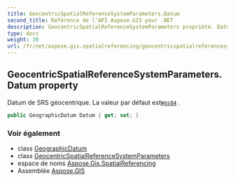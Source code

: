 ```yaml
---
title: GeocentricSpatialReferenceSystemParameters.Datum
second_title: Référence de l'API Aspose.GIS pour .NET
description: GeocentricSpatialReferenceSystemParameters propriété. Datum de SRS géocentrique. La valeur par défaut estWgs84 .
type: docs
weight: 30
url: /fr/net/aspose.gis.spatialreferencing/geocentricspatialreferencesystemparameters/datum/
---
```

## GeocentricSpatialReferenceSystemParameters.Datum property

Datum de SRS géocentrique. La valeur par défaut est[`Wgs84`](../../geographicdatum/wgs84/) .

```csharp
public GeographicDatum Datum { get; set; }
```

### Voir également

* class [GeographicDatum](../../geographicdatum/)
* class [GeocentricSpatialReferenceSystemParameters](../)
* espace de noms [Aspose.Gis.SpatialReferencing](../../geocentricspatialreferencesystemparameters/)
* Assemblée [Aspose.GIS](../../../)


